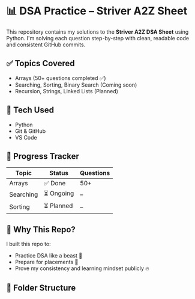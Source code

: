 # 📊 DSA Practice – Striver A2Z Sheet

This repository contains my solutions to the **Striver A2Z DSA Sheet** using Python. I'm solving each question step-by-step with clean, readable code and consistent GitHub commits.

## ✅ Topics Covered

- Arrays (50+ questions completed ✅)
- Searching, Sorting, Binary Search (Coming soon)
- Recursion, Strings, Linked Lists (Planned)

## 🔧 Tech Used
- Python
- Git & GitHub
- VS Code

## 📅 Progress Tracker

| Topic       | Status     | Questions |
|-------------|------------|-----------|
| Arrays      | ✅ Done     | 50+       |
| Searching   | ⏳ Ongoing  | –         |
| Sorting     | ⏳ Planned  | –         |

## 📌 Why This Repo?

I built this repo to:
- Practice DSA like a beast 🧠
- Prepare for placements 💼
- Prove my consistency and learning mindset publicly 🔥

## 📂 Folder Structure

